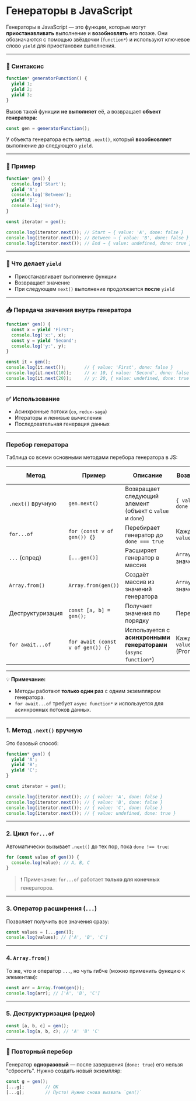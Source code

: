 # Генераторы в JavaScript

Генераторы в JavaScript — это функции, которые могут **приостанавливать** выполнение и **возобновлять** его позже. Они обозначаются с помощью звёздочки (`function*`) и используют ключевое слово `yield` для приостановки выполнения.

---

### 📌 Синтаксис

```js
function* generatorFunction() {
  yield 1;
  yield 2;
  yield 3;
}
```

Вызов такой функции **не выполняет** её, а возвращает **объект генератора**:

```js
const gen = generatorFunction();
```

У объекта генератора есть метод `.next()`, который **возобновляет** выполнение до следующего `yield`.

---

### 🔄 Пример

```js
function* gen() {
  console.log('Start');
  yield 'A';
  console.log('Between');
  yield 'B';
  console.log('End');
}

const iterator = gen();

console.log(iterator.next()); // Start → { value: 'A', done: false }
console.log(iterator.next()); // Between → { value: 'B', done: false }
console.log(iterator.next()); // End → { value: undefined, done: true }
```

---

### 🧠 Что делает `yield`

* Приостанавливает выполнение функции
* Возвращает значение
* При следующем `next()` выполнение продолжается **после** `yield`

---

### 📥 Передача значения внутрь генератора

```js
function* gen() {
  const x = yield 'First';
  console.log('x:', x);
  const y = yield 'Second';
  console.log('y:', y);
}

const it = gen();
console.log(it.next());       // { value: 'First', done: false }
console.log(it.next(10));     // x: 10, { value: 'Second', done: false }
console.log(it.next(20));     // y: 20, { value: undefined, done: true }
```

---

### ✅ Использование

* Асинхронные потоки (`co`, `redux-saga`)
* Итераторы и ленивые вычисления
* Последовательная генерация данных

---

### Перебор генератора


Tаблица со всеми основными методами перебора генератора в JS:

| Метод             | Пример                            | Описание                                                         | Возвращает               | Требует `done`? |
| ----------------- | --------------------------------- | ---------------------------------------------------------------- | ------------------------ | --------------- |
| `.next()` вручную | `gen.next()`                      | Возвращает следующий элемент (объект с `value` и `done`)         | `{ value, done }`        | Да              |
| `for...of`        | `for (const v of gen()) {}`       | Перебирает генератор до `done === true`                          | Каждый `value`           | Да              |
| `...` (спред)     | `[...gen()]`                      | Расширяет генератор в массив                                     | `Array` из значений      | Да              |
| `Array.from()`    | `Array.from(gen())`               | Создаёт массив из значений генератора                            | `Array` из значений      | Да              |
| Деструктуризация  | `const [a, b] = gen();`           | Получает значения по порядку                                     | Переменные               | Да              |
| `for await...of`  | `for await (const v of gen()) {}` | Используется с **асинхронными генераторами** (`async function*`) | Каждый `value` (Promise) | Да              |

---

💡 **Примечание:**

* Методы работают **только один раз** с одним экземпляром генератора.
* `for await...of` требует `async function*` и используется для асинхронных потоков данных.


---

### 1. **Метод `.next()` вручную**

Это базовый способ:

```js
function* gen() {
  yield 'A';
  yield 'B';
  yield 'C';
}

const iterator = gen();

console.log(iterator.next()); // { value: 'A', done: false }
console.log(iterator.next()); // { value: 'B', done: false }
console.log(iterator.next()); // { value: 'C', done: false }
console.log(iterator.next()); // { value: undefined, done: true }
```

---

### 2. **Цикл `for...of`**

Автоматически вызывает `.next()` до тех пор, пока `done !== true`:

```js
for (const value of gen()) {
  console.log(value); // A, B, C
}
```

> ❗️ Примечание: `for...of` работает **только для конечных** генераторов.

---

### 3. **Оператор расширения (`...`)**

Позволяет получить все значения сразу:

```js
const values = [...gen()];
console.log(values); // ['A', 'B', 'C']
```

---

### 4. **`Array.from()`**

То же, что и оператор `...`, но чуть гибче (можно применить функцию к элементам):

```js
const arr = Array.from(gen());
console.log(arr); // ['A', 'B', 'C']
```

---

### 5. **Деструктуризация (редко)**

```js
const [a, b, c] = gen();
console.log(a, b, c); // 'A' 'B' 'C'
```

---

### 🔄 Повторный перебор

Генератор **одноразовый** — после завершения (`done: true`) его нельзя "сбросить". Нужно создать новый экземпляр:

```js
const g = gen();
[...g];        // OK
[...g];        // Пусто! Нужно снова вызвать `gen()`
```



